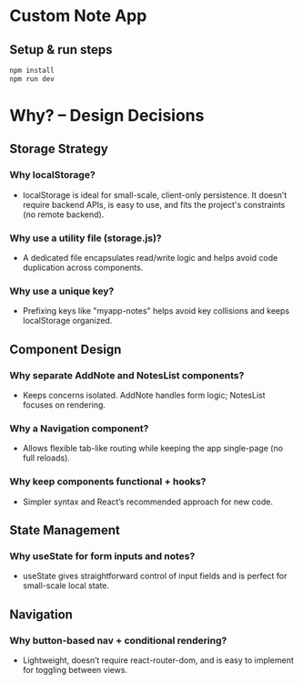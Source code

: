 # Custom Note App

## Setup & run steps

```bash
npm install
npm run dev
```

# Why? – Design Decisions

## Storage Strategy
### Why localStorage?
* localStorage is ideal for small-scale, client-only persistence. It doesn’t require backend APIs, is easy to use, and fits the project's constraints (no remote backend).

### Why use a utility file (storage.js)?
* A dedicated file encapsulates read/write logic and helps avoid code duplication across components.

### Why use a unique key?
* Prefixing keys like "myapp-notes" helps avoid key collisions and keeps localStorage organized.

## Component Design
### Why separate AddNote and NotesList components?
* Keeps concerns isolated. AddNote handles form logic; NotesList focuses on rendering.

### Why a Navigation component?
* Allows flexible tab-like routing while keeping the app single-page (no full reloads).

### Why keep components functional + hooks?
* Simpler syntax and React’s recommended approach for new code.

## State Management
### Why useState for form inputs and notes?
* useState gives straightforward control of input fields and is perfect for small-scale local state.

##  Navigation
### Why button-based nav + conditional rendering?
* Lightweight, doesn’t require react-router-dom, and is easy to implement for toggling between views.

